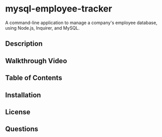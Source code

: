 # mysql-employee-tracker
 A command-line application to manage a company's employee database, using Node.js, Inquirer, and MySQL.

 ## Description

 ## Walkthrough Video

 ## Table of Contents

 ## Installation

 ## License

 ## Questions
